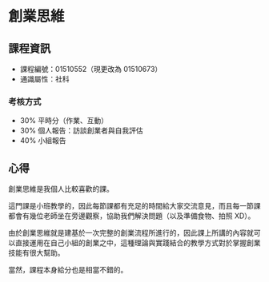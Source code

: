 # 創業思維



## 課程資訊

* 課程編號：01510552（現更改為 01510673）
* 通識屬性：社科

### 考核方式

* 30% 平時分（作業、互動）
* 30% 個人報告：訪談創業者與自我評估
* 40% 小組報告

## 心得

創業思維是我個人比較喜歡的課。

這門課是小班教學的，因此每節課都有充足的時間給大家交流意見，而且每一節課都會有幾位老師坐在旁邊觀察，協助我們解決問題（以及準備食物、拍照 XD）。

由於創業思維就是建基於一次完整的創業流程所進行的，因此課上所講的內容就可以直接運用在自己小組的創業之中，這種理論與實踐結合的教學方式對於掌握創業技能有很大幫助。

當然，課程本身給分也是相當不錯的。
